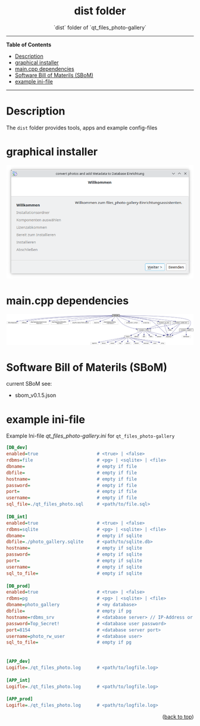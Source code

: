<div id="top" align="center">
<h1>dist folder</h1>

<p>`dist` folder of `qt_files_photo-gallery`</p>

</div>

<hr>

<!-- START doctoc generated TOC please keep comment here to allow auto update -->
<!-- DON'T EDIT THIS SECTION, INSTEAD RE-RUN doctoc TO UPDATE -->
**Table of Contents**

- [Description](#description)
- [graphical installer](#graphical-installer)
- [main.cpp dependencies](#maincpp-dependencies)
- [Software Bill of Materils (SBoM)](#software-bill-of-materils-sbom)
- [example ini-file](#example-ini-file)

<!-- END doctoc generated TOC please keep comment here to allow auto update -->

<hr>

# Description

The `dist` folder provides tools, apps and example config-files

# graphical installer

![QT6 IFW](./screenshot_graphical-installer_de.png)

# main.cpp dependencies

![main.cpp](./main.cpp_v0.1.4.svg)

# Software Bill of Materils (SBoM)

current SBoM see:

- sbom_v0.1.5.json

# example ini-file

Example Ini-file _qt_files_photo-gallery.ini_ for `qt_files_photo-gallery`

```Ini
[DB_dev]
enabled=true                      # <true> | <false>
rdbms=file                        # <pg> | <sqlite> | <file>
dbname=                           # empty if file
dbfile=                           # empty if file
hostname=                         # empty if file
password=                         # empty if file
port=                             # empty if file
username=                         # empty if file
sql_file=./qt_files_photo.sql     # <path/to/file.sql>

[DB_int]
enabled=true                      # <true> | <false>
rdbms=sqlite                      # <pg> | <sqlite> | <file>
dbname=                           # empty if sqlite
dbfile=./photo_gallery.sqlite     # <path/to/sqlite.db>
hostname=                         # empty if sqlite
password=                         # empty if sqlite
port=                             # empty if sqlite
username=                         # empty if sqlite
sql_to_file=                      # empty if sqlite

[DB_prod]
enabled=true                      # <true> | <false>
rdbms=pg                          # <pg> | <sqlite> | <file>
dbname=photo_gallery              # <my database>
dbfile=                           # empty if pg
hostname=rdbms_srv                # <database server> // IP-Address or FQDN
password=Top_Secret!              # <database user password>
port=8154                         # <database server port>
username=photo_rw_user            # <database user>
sql_to_file=                      # empty if pg


[APP_dev]
Logifle=./qt_files_photo.log      # <path/to/logfile.log>

[APP_int]
Logifle=./qt_files_photo.log      # <path/to/logfile.log>

[APP_prod]
Logifle=./qt_files_photo.log      # <path/to/logfile.log>
```

<p align="right">(<a href="#top">back to top</a>)</p>
